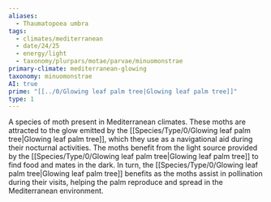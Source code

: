 ```yaml
---
aliases:
  - Thaumatopoea umbra
tags:
  - climates/mediterranean
  - date/24/25
  - energy/light
  - taxonomy/plurpars/motae/parvae/minuomonstrae
primary-climate: mediterranean-glowing
taxonomy: minuomonstrae
AI: true
prime: "[[../0/Glowing leaf palm tree|Glowing leaf palm tree]]"
type: 1
---
```

A species of moth present in Mediterranean climates. These moths are attracted to the glow emitted by the [[Species/Type/0/Glowing leaf palm tree|Glowing leaf palm tree]], which they use as a navigational aid during their nocturnal activities. The moths benefit from the light source provided by the [[Species/Type/0/Glowing leaf palm tree|Glowing leaf palm tree]] to find food and mates in the dark. In turn, the [[Species/Type/0/Glowing leaf palm tree|Glowing leaf palm tree]] benefits as the moths assist in pollination during their visits, helping the palm reproduce and spread in the Mediterranean environment.